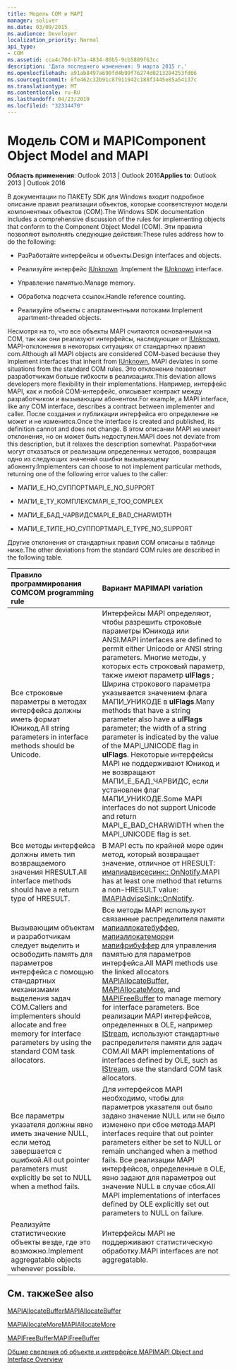 ```yaml
---
title: Модель COM и MAPI
manager: soliver
ms.date: 03/09/2015
ms.audience: Developer
localization_priority: Normal
api_type:
- COM
ms.assetid: cca4c70d-b73a-4834-80b5-9cb5889f63cc
description: 'Дата последнего изменения: 9 марта 2015 г.'
ms.openlocfilehash: a91ab8497a690fd4b99f76274d0213284253fd06
ms.sourcegitcommit: 8fe462c32b91c87911942c188f3445e85a54137c
ms.translationtype: MT
ms.contentlocale: ru-RU
ms.lasthandoff: 04/23/2019
ms.locfileid: "32334470"
---
```

# <a name="component-object-model-and-mapi"></a><span data-ttu-id="07995-103">Модель COM и MAPI</span><span class="sxs-lookup"><span data-stu-id="07995-103">Component Object Model and MAPI</span></span>

  
  
<span data-ttu-id="07995-104">**Область применения**: Outlook 2013 | Outlook 2016</span><span class="sxs-lookup"><span data-stu-id="07995-104">**Applies to**: Outlook 2013 | Outlook 2016</span></span> 
  
<span data-ttu-id="07995-105">В документации по ПАКЕТу SDK для Windows входит подробное описание правил реализации объектов, которые соответствуют модели компонентных объектов (COM).</span><span class="sxs-lookup"><span data-stu-id="07995-105">The Windows SDK documentation includes a comprehensive discussion of the rules for implementing objects that conform to the Component Object Model (COM).</span></span> <span data-ttu-id="07995-106">Эти правила позволяют выполнять следующие действия:</span><span class="sxs-lookup"><span data-stu-id="07995-106">These rules address how to do the following:</span></span>
  
- <span data-ttu-id="07995-107">РазРаботайте интерфейсы и объекты.</span><span class="sxs-lookup"><span data-stu-id="07995-107">Design interfaces and objects.</span></span>
    
- <span data-ttu-id="07995-108">Реализуйте интерфейс [IUnknown](https://msdn.microsoft.com/library/ms680509%28VS.85%29.aspx) .</span><span class="sxs-lookup"><span data-stu-id="07995-108">Implement the [IUnknown](https://msdn.microsoft.com/library/ms680509%28VS.85%29.aspx) interface.</span></span> 
    
- <span data-ttu-id="07995-109">Управление памятью.</span><span class="sxs-lookup"><span data-stu-id="07995-109">Manage memory.</span></span>
    
- <span data-ttu-id="07995-110">Обработка подсчета ссылок.</span><span class="sxs-lookup"><span data-stu-id="07995-110">Handle reference counting.</span></span>
    
- <span data-ttu-id="07995-111">Реализуйте объекты с апартаментными потоками.</span><span class="sxs-lookup"><span data-stu-id="07995-111">Implement apartment-threaded objects.</span></span>
    
<span data-ttu-id="07995-112">Несмотря на то, что все объекты MAPI считаются основанными на COM, так как они реализуют интерфейсы, наследующие от [IUnknown](https://msdn.microsoft.com/library/ms680509%28VS.85%29.aspx), MAPI-отклонения в некоторых ситуациях от стандартных правил com.</span><span class="sxs-lookup"><span data-stu-id="07995-112">Although all MAPI objects are considered COM-based because they implement interfaces that inherit from [IUnknown](https://msdn.microsoft.com/library/ms680509%28VS.85%29.aspx), MAPI deviates in some situations from the standard COM rules.</span></span> <span data-ttu-id="07995-113">Это отклонение позволяет разработчикам больше гибкости в реализациях.</span><span class="sxs-lookup"><span data-stu-id="07995-113">This deviation allows developers more flexibility in their implementations.</span></span> <span data-ttu-id="07995-114">Например, интерфейс MAPI, как и любой COM-интерфейс, описывает контракт между разработчиком и вызывающим абонентом.</span><span class="sxs-lookup"><span data-stu-id="07995-114">For example, a MAPI interface, like any COM interface, describes a contract between implementer and caller.</span></span> <span data-ttu-id="07995-115">После создания и публикации интерфейса его определение не может и не изменится.</span><span class="sxs-lookup"><span data-stu-id="07995-115">Once the interface is created and published, its definition cannot and does not change.</span></span> <span data-ttu-id="07995-116">В этом описании MAPI не имеет отклонения, но он может быть недоступен.</span><span class="sxs-lookup"><span data-stu-id="07995-116">MAPI does not deviate from this description, but it relaxes the description somewhat.</span></span> <span data-ttu-id="07995-117">Разработчики могут отказаться от реализации определенных методов, возвращая одно из следующих значений ошибки вызывающему абоненту:</span><span class="sxs-lookup"><span data-stu-id="07995-117">Implementers can choose to not implement particular methods, returning one of the following error values to the caller:</span></span> 
  
- <span data-ttu-id="07995-118">МАПИ_Е_НО_СУППОРТ</span><span class="sxs-lookup"><span data-stu-id="07995-118">MAPI_E_NO_SUPPORT</span></span>
    
- <span data-ttu-id="07995-119">МАПИ_Е_ТУ_КОМПЛЕКС</span><span class="sxs-lookup"><span data-stu-id="07995-119">MAPI_E_TOO_COMPLEX</span></span>
    
- <span data-ttu-id="07995-120">МАПИ_Е_БАД_ЧАРВИДС</span><span class="sxs-lookup"><span data-stu-id="07995-120">MAPI_E_BAD_CHARWIDTH</span></span>
    
- <span data-ttu-id="07995-121">МАПИ_Е_ТИПЕ_НО_СУППОРТ</span><span class="sxs-lookup"><span data-stu-id="07995-121">MAPI_E_TYPE_NO_SUPPORT</span></span>
    
<span data-ttu-id="07995-122">Другие отклонения от стандартных правил COM описаны в таблице ниже.</span><span class="sxs-lookup"><span data-stu-id="07995-122">The other deviations from the standard COM rules are described in the following table.</span></span>
  
|<span data-ttu-id="07995-123">**Правило программирования COM**</span><span class="sxs-lookup"><span data-stu-id="07995-123">**COM programming rule**</span></span>|<span data-ttu-id="07995-124">**Вариант MAPI**</span><span class="sxs-lookup"><span data-stu-id="07995-124">**MAPI variation**</span></span>|
|:-----|:-----|
|<span data-ttu-id="07995-125">Все строковые параметры в методах интерфейса должны иметь формат Юникод.</span><span class="sxs-lookup"><span data-stu-id="07995-125">All string parameters in interface methods should be Unicode.</span></span>  <br/> |<span data-ttu-id="07995-126">Интерфейсы MAPI определяют, чтобы разрешить строковые параметры Юникода или ANSI.</span><span class="sxs-lookup"><span data-stu-id="07995-126">MAPI interfaces are defined to permit either Unicode or ANSI string parameters.</span></span> <span data-ttu-id="07995-127">Многие методы, у которых есть строковый параметр, также имеют параметр **ulFlags** ; Ширина строкового параметра указывается значением флага МАПИ_УНИКОДЕ в **ulFlags**.</span><span class="sxs-lookup"><span data-stu-id="07995-127">Many methods that have a string parameter also have a **ulFlags** parameter; the width of a string parameter is indicated by the value of the MAPI_UNICODE flag in **ulFlags**.</span></span> <span data-ttu-id="07995-128">Некоторые интерфейсы MAPI не поддерживают Юникод и не возвращают МАПИ_Е_БАД_ЧАРВИДС, если установлен флаг МАПИ_УНИКОДЕ.</span><span class="sxs-lookup"><span data-stu-id="07995-128">Some MAPI interfaces do not support Unicode and return MAPI_E_BAD_CHARWIDTH when the MAPI_UNICODE flag is set.</span></span>  <br/> |
|<span data-ttu-id="07995-129">Все методы интерфейса должны иметь тип возвращаемого значения HRESULT.</span><span class="sxs-lookup"><span data-stu-id="07995-129">All interface methods should have a return type of HRESULT.</span></span>  <br/> |<span data-ttu-id="07995-130">В MAPI есть по крайней мере один метод, который возвращает значение, отличное от HRESULT: [имапиадвисесинк:: OnNotify](imapiadvisesink-onnotify.md).</span><span class="sxs-lookup"><span data-stu-id="07995-130">MAPI has at least one method that returns a non-HRESULT value: [IMAPIAdviseSink::OnNotify](imapiadvisesink-onnotify.md).</span></span>  <br/> |
|<span data-ttu-id="07995-131">Вызывающим объектам и разработчикам следует выделить и освободить память для параметров интерфейса с помощью стандартных механизмами выделения задач COM.</span><span class="sxs-lookup"><span data-stu-id="07995-131">Callers and implementers should allocate and free memory for interface parameters by using the standard COM task allocators.</span></span>  <br/> |<span data-ttu-id="07995-132">Все методы MAPI используют связанные распределителя памяти [мапиаллокатебуффер](mapiallocatebuffer.md), [мапиаллокатеморе](mapiallocatemore.md)и [мапифрибуффер](mapifreebuffer.md) для управления памятью для параметров интерфейса.</span><span class="sxs-lookup"><span data-stu-id="07995-132">All MAPI methods use the linked allocators [MAPIAllocateBuffer](mapiallocatebuffer.md), [MAPIAllocateMore](mapiallocatemore.md), and [MAPIFreeBuffer](mapifreebuffer.md) to manage memory for interface parameters.</span></span> <span data-ttu-id="07995-133">Все реализации MAPI интерфейсов, определенных в OLE, например [IStream](https://msdn.microsoft.com/library/aa380034%28VS.85%29.aspx), используют стандартные распределителя памяти для задач COM.</span><span class="sxs-lookup"><span data-stu-id="07995-133">All MAPI implementations of interfaces defined by OLE, such as [IStream](https://msdn.microsoft.com/library/aa380034%28VS.85%29.aspx), use the standard COM task allocators.</span></span>  <br/> |
|<span data-ttu-id="07995-134">Все параметры указателя должны явно иметь значение NULL, если метод завершается с ошибкой.</span><span class="sxs-lookup"><span data-stu-id="07995-134">All out pointer parameters must explicitly be set to NULL when a method fails.</span></span>  <br/> |<span data-ttu-id="07995-135">Для интерфейсов MAPI необходимо, чтобы для параметров указателя out было задано значение NULL или не было изменено при сбое метода.</span><span class="sxs-lookup"><span data-stu-id="07995-135">MAPI interfaces require that out pointer parameters either be set to NULL or remain unchanged when a method fails.</span></span> <span data-ttu-id="07995-136">Все реализации MAPI интерфейсов, определенные в OLE, явно задают для параметров out значение NULL в случае сбоя.</span><span class="sxs-lookup"><span data-stu-id="07995-136">All MAPI implementations of interfaces defined by OLE explicitly set out parameters to NULL on failure.</span></span>  <br/> |
|<span data-ttu-id="07995-137">Реализуйте статистические объекты везде, где это возможно.</span><span class="sxs-lookup"><span data-stu-id="07995-137">Implement aggregatable objects whenever possible.</span></span>  <br/> |<span data-ttu-id="07995-138">Интерфейсы MAPI не поддерживают статистическую обработку.</span><span class="sxs-lookup"><span data-stu-id="07995-138">MAPI interfaces are not aggregatable.</span></span>  <br/> |
   
## <a name="see-also"></a><span data-ttu-id="07995-139">См. также</span><span class="sxs-lookup"><span data-stu-id="07995-139">See also</span></span>



[<span data-ttu-id="07995-140">MAPIAllocateBuffer</span><span class="sxs-lookup"><span data-stu-id="07995-140">MAPIAllocateBuffer</span></span>](mapiallocatebuffer.md)
  
[<span data-ttu-id="07995-141">MAPIAllocateMore</span><span class="sxs-lookup"><span data-stu-id="07995-141">MAPIAllocateMore</span></span>](mapiallocatemore.md)
  
[<span data-ttu-id="07995-142">MAPIFreeBuffer</span><span class="sxs-lookup"><span data-stu-id="07995-142">MAPIFreeBuffer</span></span>](mapifreebuffer.md)


[<span data-ttu-id="07995-143">Общие сведения об объекте и интерфейсе MAPI</span><span class="sxs-lookup"><span data-stu-id="07995-143">MAPI Object and Interface Overview</span></span>](mapi-object-and-interface-overview.md)

